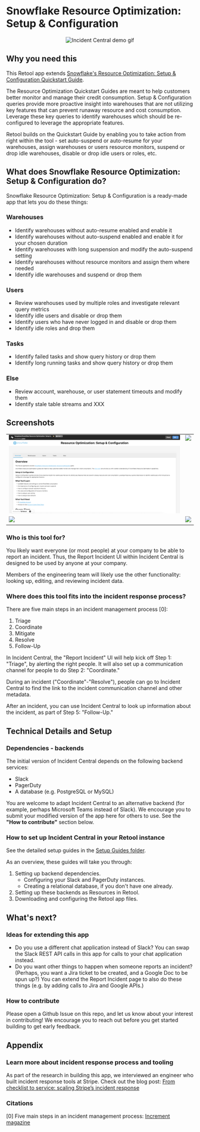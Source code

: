 # Snowflake Resource Optimization: Setup & Configuration

<p align="center">
<img src="./images/incident-central-demo.gif" alt="Incident Central demo gif" style="width: 600px;">
</p>

## Why you need this
This Retool app extends [Snowflake's Resource Optimization: Setup & Configuration Quickstart Guide](https://quickstarts.snowflake.com/guide/resource_optimization_setup/index.html?index=..%2F..index#0).

The Resource Optimization Quickstart Guides are meant to help customers better monitor and manage their credit consumption. Setup & Configuration queries provide more proactive insight into warehouses that are not utilizing key features that can prevent runaway resource and cost consumption. Leverage these key queries to identify warehouses which should be re-configured to leverage the appropriate features.

Retool builds on the Quickstart Guide by enabling you to take action from right within the tool - set auto-suspend or auto-resume for your warehouses, assign warehouses or users resource monitors, suspend or drop idle warehouses, disable or drop idle users or roles, etc.

## What does Snowflake Resource Optimization: Setup & Configuration do?
Snowflake Resource Optimization: Setup & Configuration is a ready-made app that lets you do these things:
### Warehouses
- Identify warehouses without auto-resume enabled and enable it
- Identify warehouses without auto-suspend enabled and enable it for your chosen duration
- Identify warehouses with long suspension and modify the auto-suspend setting
- Identify warehouses without resource monitors and assign them where needed
- Identify idle warehouses and suspend or drop them
### Users
- Review warehouses used by multiple roles and investigate relevant query metrics
- Identify idle users and disable or drop them
- Identify users who have never logged in and disable or drop them
- Identify idle roles and drop them
### Tasks
- Identify failed tasks and show query history or drop them
- Identify long running tasks and show query history or drop them
### Else
- Review account, warehouse, or user statement timeouts and modify them
- Identify stale table streams and XXX


## Screenshots
<table>
  <tr>
    <td valign="top"><img src="./images/home-page.png"/></td>
    <td valign="top"><img src="./images/incident-details.png"/></td>
  </tr>
  <tr>
    <td valign="top"><img src="./images/report-incident.png"/></td>
    <td valign="top"><img src="./images/report-incident-created.png"/></td>
  </tr>
</table>

### Who is this tool for?
You likely want everyone (or most people) at your company to be able to report an incident. Thus, the Report Incident UI within Incident Central is designed to be used by anyone at your company.

Members of the engineering team will likely use the other functionality: looking up, editing, and reviewing incident data.

### Where does this tool fits into the incident response process?
There are five main steps in an incident management process [0]:
1. Triage
2. Coordinate
3. Mitigate
4. Resolve
5. Follow-Up

In Incident Central, the "Report Incident" UI will help kick off Step 1: "Triage", by alerting the right people. It will also set up a communication channel for people to do Step 2: "Coordinate."

During an incident ("Coordinate"-"Resolve"), people can go to Incident Central to find the link to the incident communication channel and other metadata.

After an incident, you can use Incident Central to look up information about the incident, as part of Step 5: "Follow-Up."


## Technical Details and Setup
### Dependencies - backends
The initial version of Incident Central depends on the following backend services:
* Slack
* PagerDuty
* A database (e.g. PostgreSQL or MySQL)

You are welcome to adapt Incident Central to an alternative backend (for example, perhaps Microsoft Teams instead of Slack). We encourage you to submit your modified version of the app here for others to use. See the **"How to contribute"** section below.

### How to set up Incident Central in your Retool instance
See the detailed setup guides in the [Setup Guides folder](./setup-guides).

As an overview, these guides will take you through:

1. Setting up backend dependencies.
    - Configuring your Slack and PagerDuty instances.
    - Creating a relational database, if you don't have one already.
2. Setting up these backends as Resources in Retool.
3. Downloading and configuring the Retool app files.


## What's next?
### Ideas for extending this app
* Do you use a different chat application instead of Slack? You can swap the Slack REST API calls in this app for calls to your chat application instead.
* Do you want other things to happen when someone reports an incident? (Perhaps, you want a Jira ticket to be created, and a Google Doc to be spun up?) You can extend the Report Incident page to also do these things (e.g. by adding calls to Jira and Google APIs.)

### How to contribute
Please open a Github Issue on this repo, and let us know about your interest in contributing! We encourage you to reach out before you get started building to get early feedback.

## Appendix

### Learn more about incident response process and tooling
As part of the research in building this app, we interviewed an engineer who built incident response tools at Stripe. Check out the blog post: [From checklist to service: scaling Stripe’s incident response](https://retool.com/blog/incident-response-tools-stripe/)

### Citations
[0] Five main steps in an incident management process: [Increment magazine](https://increment.com/on-call/when-the-pager-goes-off/)
